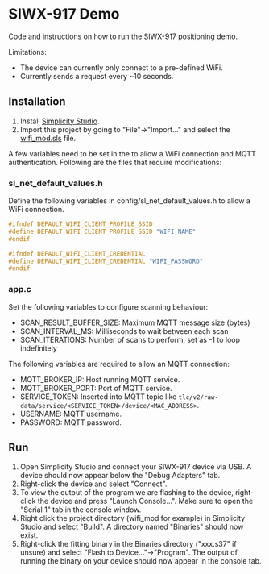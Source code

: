 # SIWX-917 Demo
Code and instructions on how to run the SIWX-917 positioning demo.

Limitations:
- The device can currently only connect to a pre-defined WiFi.
- Currently sends a request every ~10 seconds.

## Installation
1) Install [Simplicity Studio](https://www.silabs.com/developer-tools/simplicity-studio).
2) Import this project by going to "File"->"Import..." and select the [wifi_mod.sls](wifi_mod.sls) file.

A few variables need to be set in the to allow a WiFi connection and MQTT authentication. Following are the files that require modifications:

### sl_net_default_values.h
Define the following variables in config/sl_net_default_values.h to allow a WiFi connection.
```c
#ifndef DEFAULT_WIFI_CLIENT_PROFILE_SSID
#define DEFAULT_WIFI_CLIENT_PROFILE_SSID "WIFI_NAME"
#endif

#ifndef DEFAULT_WIFI_CLIENT_CREDENTIAL
#define DEFAULT_WIFI_CLIENT_CREDENTIAL "WIFI_PASSWORD"
#endif
```

### app.c
Set the following variables to configure scanning behaviour:
- SCAN_RESULT_BUFFER_SIZE: Maximum MQTT message size (bytes)
- SCAN_INTERVAL_MS: Milliseconds to wait between each scan
- SCAN_ITERATIONS: Number of scans to perform, set as -1 to loop indefinitely

The following variables are required to allow an MQTT connection:
- MQTT_BROKER_IP: Host running MQTT service.
- MQTT_BROKER_PORT: Port of MQTT service.
- SERVICE_TOKEN: Inserted into MQTT topic like `tlc/v2/raw-data/service/<SERVICE_TOKEN>/device/<MAC_ADDRESS>`.
- USERNAME: MQTT username.
- PASSWORD: MQTT password.

## Run
1) Open Simplicity Studio and connect your SIWX-917 device via USB. A device should now appear below the "Debug Adapters" tab.
2) Right-click the device and select "Connect".
3) To view the output of the program we are flashing to the device, right-click the device and press "Launch Console...". Make sure to open the "Serial 1" tab in the console window.
4) Right click the project directory (wifi_mod for example) in Simplicity Studio and select "Build". A directory named "Binaries" should now exist.
5) Right-click the fitting binary in the Binaries directory ("xxx.s37" if unsure) and select "Flash to Device..."->"Program". The output of running the binary on your device should now appear in the console tab.
